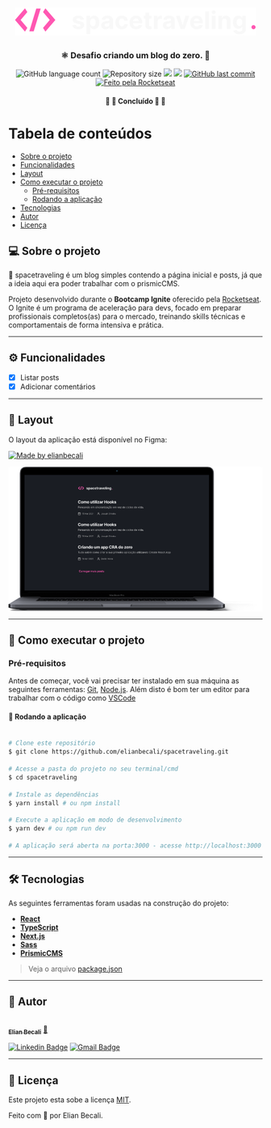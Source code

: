 <h1 align="center">
			<img src="https://raw.githubusercontent.com/elianbecali/spacetraveling/master/.github/Logo.svg" alt="spacetraveling logo" />
</h1>

<h3 align="center">
    ⚛ Desafio criando um blog do zero. 💜
</h3>

<p align="center">
  <img alt="GitHub language count" src="https://img.shields.io/github/languages/count/elianbecali/spacetraveling?style=flat-square&&color=%2304D361" />

  <img alt="Repository size" src="https://img.shields.io/github/repo-size/elianbecali/spacetraveling?style=flat-square" />

  <img src="https://img.shields.io/github/stars/elianbecali/spacetraveling?style=flat-square" />

  <img src="https://img.shields.io/github/license/elianbecali/spacetraveling?style=flat-square" />

  <a href="https://github.com/elianbecali/spacetraveling/commits/main">
    <img alt="GitHub last commit" src="https://img.shields.io/github/last-commit/elianbecali/spacetraveling?style=flat-square&">
  </a>

  <a href="https://rocketseat.com.br">
    <img alt="Feito pela Rocketseat" src="https://img.shields.io/badge/feito%20por-Elian%20Becali-%237519C1?style=flat-square&">
  </a>


</p>

<h4 align="center">
	🚧 🚀 Concluído 🚀 🚧
</h4>

Tabela de conteúdos
=================
<!--ts-->
   * [Sobre o projeto](#-sobre-o-projeto)
   * [Funcionalidades](#%EF%B8%8F-funcionalidades)
   * [Layout](#-layout)
   * [Como executar o projeto](#-como-executar-o-projeto)
     * [Pré-requisitos](#pré-requisitos)
     * [Rodando a aplicação](#-rodando-a-aplicação)
   * [Tecnologias](#-tecnologias)
   * [Autor](#-autor)
   * [Licença](#-licença)
<!--te-->


## 💻 Sobre o projeto

💪 spacetraveling é um blog simples contendo a página inicial e posts, já que a ideia aqui era poder trabalhar com o prismicCMS.


Projeto desenvolvido durante o **Bootcamp Ignite** oferecido pela [Rocketseat](https://rocketseat.com.br/).
O Ignite é um programa de aceleração para devs, focado em preparar profissionais completos(as) para o mercado, treinando skills técnicas e comportamentais de forma intensiva e prática.

---

## ⚙️ Funcionalidades

- [x] Listar posts
- [x] Adicionar comentários

---

## 🎨 Layout

O layout da aplicação está disponível no Figma:

<a href="https://www.figma.com/file/50Agucf5iq7qXaSscQJ0Hw/Desafios-M%C3%B3dulo-3-ReactJS-(Copy)?node-id=0%3A1">
  <img alt="Made by elianbecali" src="https://img.shields.io/badge/Acessar%20Layout%20-Figma-%2304D361?style=flat-square">
</a>

<p align="center" style="display: flex; align-items: flex-start; justify-content: center;">
  <img alt="ignews" title="#ignews" src="https://github.com/elianbecali/spacetraveling/blob/master/.github/Macbook-Pro.png?raw=true" />
</p>

---

## 🚀 Como executar o projeto

### Pré-requisitos

Antes de começar, você vai precisar ter instalado em sua máquina as seguintes ferramentas:
[Git](https://git-scm.com), [Node.js](https://nodejs.org/en/).
Além disto é bom ter um editor para trabalhar com o código como [VSCode](https://code.visualstudio.com/)




#### 🧭 Rodando a aplicação

```bash

# Clone este repositório
$ git clone https://github.com/elianbecali/spacetraveling.git

# Acesse a pasta do projeto no seu terminal/cmd
$ cd spacetraveling

# Instale as dependências
$ yarn install # ou npm install

# Execute a aplicação em modo de desenvolvimento
$ yarn dev # ou npm run dev

# A aplicação será aberta na porta:3000 - acesse http://localhost:3000

```

---

## 🛠 Tecnologias

As seguintes ferramentas foram usadas na construção do projeto:

-   **[React](https://reactjs.org/)**
-   **[TypeScript](https://www.typescriptlang.org/)**
-   **[Next.js](https://nextjs.org/)**
-   **[Sass](https://sass-lang.com/)**
-   **[PrismicCMS](https://prismic.io/)**

> Veja o arquivo  [package.json](https://github.com/elianbecali/ignews/blob/main/package.json)

---

## 🦸 Autor

<a href="https://app.rocketseat.com.br/me/elian-carlos-becali-aguiar-1567032394">
 <img style="border-radius: 50%;" src="https://avatars.githubusercontent.com/u/54561377?v=4" width="100px;" alt=""/>
 <br />
 <sub><b>Elian Becali</b></sub></a> <a href="https://app.rocketseat.com.br/me/elian-carlos-becali-aguiar-1567032394" title="Rocketseat">🚀</a>
 <br />

[![Linkedin Badge](https://img.shields.io/badge/-Elian%20Becali-blue?style=flat-square&logo=Linkedin&logoColor=white&link=https://www.linkedin.com/in/elianbecali/)](https://www.linkedin.com/in/elianbecali/)
[![Gmail Badge](https://img.shields.io/badge/-elianbecaliaguiar@gmail.com-c14438?style=flat-square&logo=Gmail&logoColor=white&link=mailto:elianbecaliaguiar@gmail.com)](mailto:elianbecaliaguiar@gmail.com)

---

## 📝 Licença

Este projeto esta sobe a licença [MIT](./LICENSE).

Feito com 💜 por Elian Becali.

